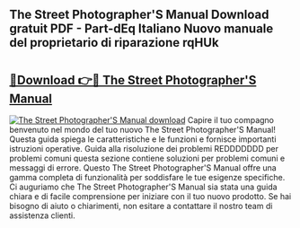 ## The Street Photographer'S Manual Download gratuit PDF - Part-dEq Italiano Nuovo manuale del proprietario di riparazione rqHUk

# <h2><a href="http://df9hdl0.blite.top/?on=The+Street+Photographer%27S+Manual">🔗Download 👉🔴 The Street Photographer'S Manual</a></h2>

[![The Street Photographer'S Manual download](https://i.imgur.com/lujVjoI.png)](http://df9hdl0.blite.top/?on=The+Street+Photographer%27S+Manual)
Capire il tuo compagno benvenuto nel mondo del tuo nuovo The Street Photographer'S Manual! Questa guida spiega le caratteristiche e le funzioni e fornisce importanti istruzioni operative. Guida alla risoluzione dei problemi REDDDDDDD per problemi comuni questa sezione contiene soluzioni per problemi comuni e messaggi di errore. Questo The Street Photographer'S Manual offre una gamma completa di funzionalità per soddisfare le tue esigenze specifiche. Ci auguriamo che The Street Photographer'S Manual sia stata una guida chiara e di facile comprensione per iniziare con il tuo nuovo prodotto. Se hai bisogno di aiuto o chiarimenti, non esitare a contattare il nostro team di assistenza clienti.
